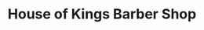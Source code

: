 ---
title: "House of Kings Barber Shop"
url: /new-castle/house-of-kings-barber-shop/
shop: Friseur
---